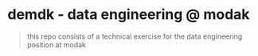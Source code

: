 # demdk - data engineering @ modak
> this repo consists of a technical exercise for the data engineering position at modak

